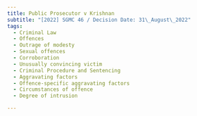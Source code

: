 ```yaml
---
title: Public Prosecutor v Krishnan
subtitle: "[2022] SGMC 46 / Decision Date: 31\_August\_2022"
tags:
  - Criminal Law
  - Offences
  - Outrage of modesty
  - Sexual offences
  - Corroboration
  - Unusually convincing victim
  - Criminal Procedure and Sentencing
  - Aggravating factors
  - Offence-specific aggravating factors
  - Circumstances of offence
  - Degree of intrusion

---
```

